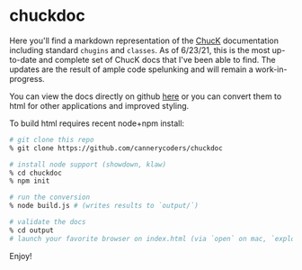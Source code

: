 # chuckdoc

Here you'll find a markdown representation of the [ChucK](https://chuck.cs.princeton.edu)
documentation including standard `chugins` and `classes`.  As of 6/23/21, this is the most up-to-date 
and complete set of ChucK docs that I've been able to find. The updates are the result of ample code spelunking
and will remain a work-in-progress.

You can view the docs directly on github [here](src/index.md) or you can convert them to html for 
other applications and improved styling.

To build html requires recent node+npm install:

```sh
# git clone this repo
% git clone https://github.com/cannerycoders/chuckdoc

# install node support (showdown, klaw)
% cd chuckdoc 
% npm init

# run the conversion
% node build.js # (writes results to `output/`)

# validate the docs
% cd output
# launch your favorite browser on index.html (via `open` on mac, `explorer on windows`)
```

Enjoy!

